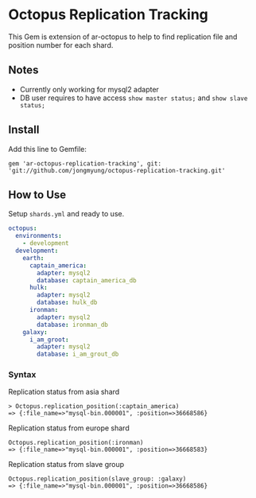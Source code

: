 # Octopus Replication Tracking
This Gem is extension of ar-octopus to help to find replication file and position number for each shard.

## Notes
* Currently only working for mysql2 adapter
* DB user requires to have access `show master status;` and `show slave status;`

## Install
Add this line to Gemfile:

    gem 'ar-octopus-replication-tracking', git: 'git://github.com/jongmyung/octopus-replication-tracking.git'

## How to Use
Setup `shards.yml` and ready to use.

```yaml
octopus:
  environments:
    - development
  development:
    earth:
      captain_america:
        adapter: mysql2
        database: captain_america_db
      hulk:
        adapter: mysql2
        database: hulk_db
      ironman:
        adapter: mysql2
        database: ironman_db
    galaxy:
      i_am_groot:
        adapter: mysql2
        database: i_am_grout_db
```

### Syntax
Replication status from asia shard

    > Octopus.replication_position(:captain_america)
    => {:file_name=>"mysql-bin.000001", :position=>36668586}

Replication status from europe shard

    Octopus.replication_position(:ironman)
    => {:file_name=>"mysql-bin.000001", :position=>36668583}
    
Replication status from slave group

    Octopus.replication_position(slave_group: :galaxy)
    => {:file_name=>"mysql-bin.000001", :position=>36668586}
